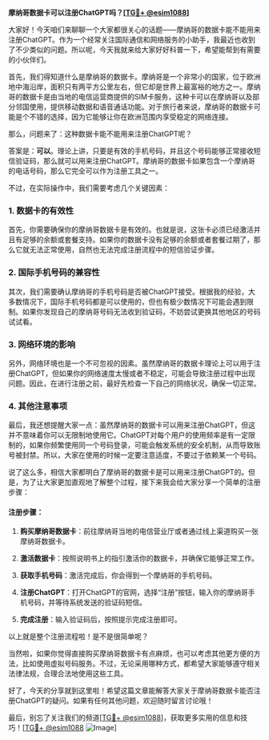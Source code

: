 **摩纳哥数据卡可以注册ChatGPT吗？[[TG💪+ @esim1088](https://t.me/s/esim1088)]**

大家好！今天咱们来聊聊一个大家都很关心的话题——摩纳哥的数据卡能不能用来注册ChatGPT。作为一个经常关注国际通信和网络服务的小助手，我最近也收到了不少类似的问题。所以呢，今天我就来给大家好好科普一下，希望能帮到有需要的小伙伴们。

首先，我们得知道什么是摩纳哥的数据卡。摩纳哥是一个非常小的国家，位于欧洲地中海沿岸，面积只有两平方公里左右，但它却是世界上最富裕的地方之一。摩纳哥的数据卡是由当地的电信运营商提供的SIM卡服务，这种卡可以在摩纳哥以及部分邻国使用，提供移动数据和语音通话功能。对于旅行者来说，摩纳哥的数据卡可能是个不错的选择，因为它能够让你在欧洲范围内享受稳定的网络连接。

那么，问题来了：这种数据卡能不能用来注册ChatGPT呢？

答案是：**可以**。理论上讲，只要是有效的手机号码，并且这个号码能够正常接收短信验证码，那么就可以用来注册ChatGPT。摩纳哥的数据卡如果包含一个摩纳哥的电话号码，那么它完全可以作为注册工具之一。

不过，在实际操作中，我们需要考虑几个关键因素：

### 1. 数据卡的有效性

首先，你需要确保你的摩纳哥数据卡是有效的。也就是说，这张卡必须已经激活并且有足够的余额或套餐支持。如果你的数据卡没有足够的余额或者套餐过期了，那么它就无法正常使用，自然也无法完成注册流程中的短信验证步骤。

### 2. 国际手机号码的兼容性

其次，我们需要确认摩纳哥的手机号码是否被ChatGPT接受。根据我的经验，大多数情况下，国际手机号码都是可以使用的，但也有极少数情况下可能会遇到限制。如果你发现自己的摩纳哥号码无法收到验证码，不妨尝试更换其他地区的号码试试看。

### 3. 网络环境的影响

另外，网络环境也是一个不可忽视的因素。虽然摩纳哥的数据卡理论上可以用于注册ChatGPT，但如果你的网络速度太慢或者不稳定，可能会导致注册过程中出现问题。因此，在进行注册之前，最好先检查一下自己的网络状况，确保一切正常。

### 4. 其他注意事项

最后，我还想提醒大家一点：虽然摩纳哥的数据卡可以用来注册ChatGPT，但这并不意味着你可以无限制地使用它。ChatGPT对每个用户的使用频率是有一定限制的，如果你频繁使用同一个号码登录，可能会触发系统的安全机制，从而导致账号被封禁。所以，大家在使用的时候一定要注意适度，不要过于依赖某一个号码。

说了这么多，相信大家都明白了摩纳哥的数据卡是可以用来注册ChatGPT的。但是，为了让大家更加直观地了解整个过程，接下来我会给大家分享一个简单的注册步骤：

#### 注册步骤：

1. **购买摩纳哥数据卡**：前往摩纳哥当地的电信营业厅或者通过线上渠道购买一张摩纳哥数据卡。
   
2. **激活数据卡**：按照说明书上的指引激活你的数据卡，并确保它能够正常工作。

3. **获取手机号码**：激活完成后，你会得到一个摩纳哥的手机号码。

4. **注册ChatGPT**：打开ChatGPT的官网，选择“注册”按钮，输入你的摩纳哥手机号码，并等待系统发送的验证码短信。

5. **完成注册**：输入验证码后，按照提示完成注册即可。

以上就是整个注册流程啦！是不是很简单呢？

当然啦，如果你觉得直接购买摩纳哥数据卡有点麻烦，也可以考虑其他更方便的方法，比如使用虚拟号码服务。不过，无论采用哪种方式，都希望大家能够遵守相关法律法规，合理合法地使用这些工具。

好了，今天的分享就到这里啦！希望这篇文章能解答大家关于摩纳哥数据卡能否注册ChatGPT的疑问。如果有任何其他问题，欢迎随时留言讨论哦！

最后，别忘了关注我们的频道[[TG💪+ @esim1088](https://t.me/s/esim1088)]，获取更多实用的信息和技巧！[[TG💪+ @esim1088](https://t.me/s/esim1088) ![Image](https://i.postimg.cc/4NQfJmqS/Snipaste-2025-05-13-00-14-12.png)]